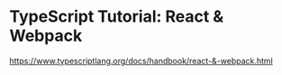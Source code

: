 TypeScript Tutorial: React & Webpack
====================================

https://www.typescriptlang.org/docs/handbook/react-&-webpack.html
